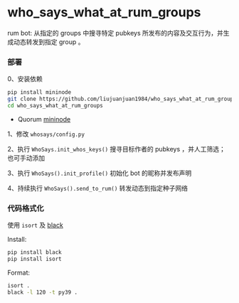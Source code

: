 # who_says_what_at_rum_groups

rum bot: 从指定的 groups 中搜寻特定 pubkeys 所发布的内容及交互行为，并生成动态转发到指定 group 。

### 部署

0、安装依赖

```sh
pip install mininode
git clone https://github.com/liujuanjuan1984/who_says_what_at_rum_groups
cd who_says_what_at_rum_groups
```

- Quorum [mininode](https://github.com/liujuanjuan1984/mininode)

1、修改 `whosays/config.py`

2、执行 `WhoSays.init_whos_keys()` 搜寻目标作者的 pubkeys ，并人工筛选；也可手动添加

3、执行 `WhoSays().init_profile()` 初始化 bot 的昵称并发布声明

4、持续执行 `WhoSays().send_to_rum()` 转发动态到指定种子网络

### 代码格式化

使用 `isort` 及 [black](https://github.com/psf/black/) 

Install:

```bash
pip install black
pip install isort
```

Format:

```bash
isort .
black -l 120 -t py39 .
```